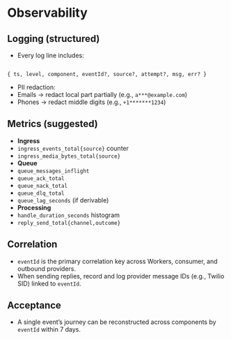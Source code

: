 # Observability

## Logging (structured)

- Every log line includes:

```

{ ts, level, component, eventId?, source?, attempt?, msg, err? }

```

- PII redaction:
- Emails → redact local part partially (e.g., `a***@example.com`)
- Phones → redact middle digits (e.g., `+1*******1234`)

## Metrics (suggested)

- **Ingress**
- `ingress_events_total{source}` counter
- `ingress_media_bytes_total{source}`
- **Queue**
- `queue_messages_inflight`
- `queue_ack_total`
- `queue_nack_total`
- `queue_dlq_total`
- `queue_lag_seconds` (if derivable)
- **Processing**
- `handle_duration_seconds` histogram
- `reply_send_total{channel,outcome}`

## Correlation

- `eventId` is the primary correlation key across Workers, consumer, and outbound providers.
- When sending replies, record and log provider message IDs (e.g., Twilio SID) linked to `eventId`.

## Acceptance

- A single event’s journey can be reconstructed across components by `eventId` within 7 days.
